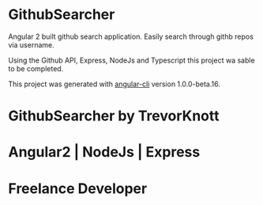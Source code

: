 # GithubSearcher

 Angular 2 built github search application. Easily search through githb repos via username.

 Using the Github API, Express, NodeJs and Typescript this project wa sable to be completed.


This project was generated with [angular-cli](https://github.com/angular/angular-cli) version 1.0.0-beta.16.


# GithubSearcher by TrevorKnott

# Angular2 | NodeJs | Express

# Freelance Developer

